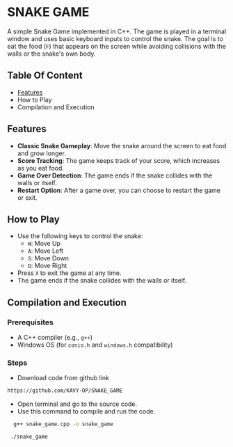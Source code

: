 # SNAKE GAME
A simple Snake Game implemented in C++. The game is played in a terminal window and uses basic keyboard inputs to control the snake. The goal is to eat the food (`F`) that appears on the screen while avoiding collisions with the walls or the snake's own body.

## Table Of Content
- [Features](#Features) 
- How to Play
- Compilation and Execution

## Features

- **Classic Snake Gameplay**: Move the snake around the screen to eat food and grow longer.
- **Score Tracking**: The game keeps track of your score, which increases as you eat food.
- **Game Over Detection**: The game ends if the snake collides with the walls or itself.
- **Restart Option**: After a game over, you can choose to restart the game or exit.


## How to Play

- Use the following keys to control the snake:
  - `W`: Move Up
  - `A`: Move Left
  - `S`: Move Down
  - `D`: Move Right
- Press `X` to exit the game at any time.
- The game ends if the snake collides with the walls or itself.


## Compilation and Execution

### Prerequisites

-  A C++ compiler (e.g., `g++`)
- Windows OS (for `conio.h` and `windows.h` compatibility)

### Steps

- Download code from github link
~~~bash
https://github.com/KAVY-OP/SNAKE_GAME
~~~


- Open terminal and go to the source code.
- Use this command to compile and run the code.

~~~bash
  g++ snake_game.cpp -o snake_game
~~~
~~~bash
 ./snake_game
 ~~~
